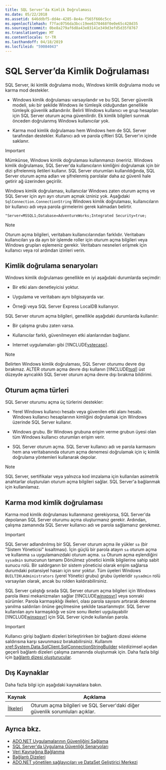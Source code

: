 ```yaml
---
title: SQL Server’da Kimlik Doğrulaması
ms.date: 05/22/2018
ms.assetid: 646ddbf5-dd4e-4285-8e4a-f565f666c5cc
ms.openlocfilehash: f7fac0756da3bcc19ee6370468f0e0e65c428d35
ms.sourcegitcommit: 0be8a279af6d8a43e03141e349d3efd5d35f8767
ms.translationtype: MT
ms.contentlocale: tr-TR
ms.lasthandoff: 04/18/2019
ms.locfileid: "59084043"
---
```

# <a name="authentication-in-sql-server"></a>SQL Server’da Kimlik Doğrulaması
SQL Server, iki kimlik doğrulama modu, Windows kimlik doğrulama modu ve karma mod destekler.  
  
-   Windows kimlik doğrulaması varsayılandır ve bu SQL Server güvenlik modeli, sıkı bir şekilde Windows ile tümleşik olduğundan genellikle tümleşik güvenlik adlandırılır. Belirli Windows kullanıcı ve grup hesapları için SQL Server oturum açma güvenilirdir. Ek kimlik bilgileri sunmak önceden doğrulanmış Windows kullanıcılar yok.  
  
-   Karma mod kimlik doğrulaması hem Windows hem de SQL Server tarafından destekler. Kullanıcı adı ve parola çiftleri SQL Server'ın içinde saklanır.  
  
> [!IMPORTANT]
>  Mümkünse, Windows kimlik doğrulaması kullanmanızı öneririz. Windows kimlik doğrulaması, SQL Server'da kullanıcıların kimliğini doğrulamak için bir dizi şifrelenmiş iletileri kullanır. SQL Server oturumları kullanıldığında, SQL Server oturum açma adları ve şifrelenmiş parolalar daha az güvenli hale getirir ağ üzerinden geçirilir.  
  
 Windows kimlik doğrulaması, kullanıcılar Windows zaten oturum açmış ve SQL Server için ayrı ayrı oturum açmak izniniz yok. Aşağıdaki `SqlConnection.ConnectionString` Windows kimlik doğrulaması, kullanıcıların bir kullanıcı adı veya parola girmelerini gerek kalmadan belirtir.  
  
```  
"Server=MSSQL1;Database=AdventureWorks;Integrated Security=true;  
```  
  
> [!NOTE]
>  Oturum açma bilgileri, veritabanı kullanıcılarından farklıdır. Veritabanı kullanıcıları ya da ayrı bir işlemde roller için oturum açma bilgileri veya Windows grupları eşlemeniz gerekir. Veritabanı nesneleri erişmek için kullanıcı veya rol ardından izinleri verin.  
  
## <a name="authentication-scenarios"></a>Kimlik doğrulama senaryoları  
 Windows kimlik doğrulaması genellikle en iyi aşağıdaki durumlarda seçimdir:  
  
-   Bir etki alanı denetleyicisi yoktur.  
  
-   Uygulama ve veritabanı aynı bilgisayarda var.  
  
-   Örneği veya SQL Server Express LocalDB kullanıyor.  
  
 SQL Server oturum açma bilgileri, genellikle aşağıdaki durumlarda kullanılır:  
  
-   Bir çalışma grubu zaten varsa.  
  
-   Kullanıcılar farklı, güvenilmeyen etki alanlarından bağlanır.  
  
-   Internet uygulamaları gibi [!INCLUDE[vstecasp](../../../../../includes/vstecasp-md.md)].  
  
> [!NOTE]
>  Belirten Windows kimlik doğrulaması, SQL Server oturumu devre dışı bırakmaz. ALTER oturum açma devre dışı kullanın [!INCLUDE[tsql](../../../../../includes/tsql-md.md)] üst düzeyde ayrıcalıklı SQL Server oturum açma devre dışı bırakma bildirimi.  
  
## <a name="login-types"></a>Oturum açma türleri  
 SQL Server oturumu açma üç türlerini destekler:  
  
-   Yerel Windows kullanıcı hesabı veya güvenilen etki alanı hesabı. Windows kullanıcı hesaplarının kimliğini doğrulamak için Windows üzerinde SQL Server kullanır.  
  
-   Windows grubu. Bir Windows grubuna erişim verme grubun üyesi olan tüm Windows kullanıcı oturumları erişim verir.  
  
-   SQL Server oturum açma. SQL Server kullanıcı adı ve parola karmasını hem ana veritabanında oturum açma denemesi doğrulamak için iç kimlik doğrulama yöntemleri kullanarak depolar.  
  
> [!NOTE]
>  SQL Server, sertifikalar veya yalnızca kod imzalama için kullanılan asimetrik anahtarlar oluşturulan oturum açma bilgileri sağlar. SQL Server'a bağlanmak için kullanılamaz.  
  
## <a name="mixed-mode-authentication"></a>Karma mod kimlik doğrulaması  
 Karma mod kimlik doğrulaması kullanmanız gerekiyorsa, SQL Server'da depolanan SQL Server oturumu açma oluşturmanız gerekir. Ardından, çalışma zamanında SQL Server kullanıcı adı ve parola sağlamanız gerekmez.  
  
> [!IMPORTANT]
>  SQL Server adlandırılmış bir SQL Server oturum açma ile yükler `sa` (bir "Sistem Yöneticisi" kısaltması). İçin güçlü bir parola atayın `sa` oturum açma ve kullanma `sa` uygulamanızdaki oturum açma. `sa` Oturum açma eşlendiğini `sysadmin` sunucunun tamamı Dönülmez yönetici kimlik bilgilerine sahip sabit sunucu rolü. Bir saldırganın bir sistem yöneticisi olarak erişim sağlarsa durumdaki potansiyel hasarı için sınır yoktur. Tüm üyeleri Windows `BUILTIN\Administrators` (yerel Yönetici grubu) grubu üyeleridir `sysadmin` rolü varsayılan olarak, ancak bu rolden kaldırabilirsiniz.  
  
 SQL Server çalıştığı sırada SQL Server oturum açma bilgileri için Windows parola ilkesi mekanizmaları sağlar [!INCLUDE[winxpsvr](../../../../../includes/winxpsvr-md.md)] veya sonraki sürümler. Parola karmaşıklığı ilkeleri, olası parola sayısını artırarak deneme yanılma saldırıları önüne geçilmesine şekilde tasarlanmıştır. SQL Server kullanılan aynı karmaşıklığı ve süre sonu ilkeleri uygulayabilir [!INCLUDE[winxpsvr](../../../../../includes/winxpsvr-md.md)] için SQL Server içinde kullanılan parola.  
  
> [!IMPORTANT]
>  Kullanıcı girişi bağlantı dizeleri birleştirirken bir bağlantı dizesi ekleme saldırısına karşı savunmasız bırakabilirsiniz. Kullanım <xref:System.Data.SqlClient.SqlConnectionStringBuilder> sözdizimsel açıdan geçerli bağlantı dizeleri çalışma zamanında oluşturmak için. Daha fazla bilgi için [bağlantı dizesi oluşturucular](../../../../../docs/framework/data/adonet/connection-string-builders.md).  
  
## <a name="external-resources"></a>Dış Kaynaklar  
 Daha fazla bilgi için aşağıdaki kaynaklara bakın.  
  
|Kaynak|Açıklama|  
|--------------|-----------------|  
|[İlkeleri](/sql/relational-databases/security/authentication-access/principals-database-engine)|Oturum açma bilgileri ve SQL Server'daki diğer güvenlik sorumluları açıklar.|  
  
## <a name="see-also"></a>Ayrıca bkz.

- [ADO.NET Uygulamalarının Güvenliğini Sağlama](../../../../../docs/framework/data/adonet/securing-ado-net-applications.md)
- [SQL Server'da Uygulama Güvenliği Senaryoları](../../../../../docs/framework/data/adonet/sql/application-security-scenarios-in-sql-server.md)
- [Veri Kaynağına Bağlanma](../../../../../docs/framework/data/adonet/connecting-to-a-data-source.md)
- [Bağlantı Dizeleri](../../../../../docs/framework/data/adonet/connection-strings.md)
- [ADO.NET yönetilen sağlayıcıları ve DataSet Geliştirici Merkezi](https://go.microsoft.com/fwlink/?LinkId=217917)
